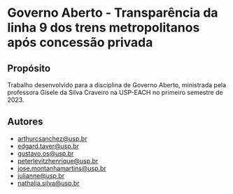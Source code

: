# Governo Aberto - Transparência da linha 9 dos trens metropolitanos após concessão privada

## Propósito

Trabalho desenvolvido para a disciplina de Governo Aberto, ministrada pela professora Gisele da Silva Craveiro na USP-EACH no primeiro semestre de 2023.

## Autores

* arthurcsanchez@usp.br
* edgard.taver@usp.br
* gustavo.os@usp.br
* peterlevitzhenrique@usp.br
* jose.montanhamartins@usp.br
* julianne@usp.br
* nathalia.silva@usp.br
